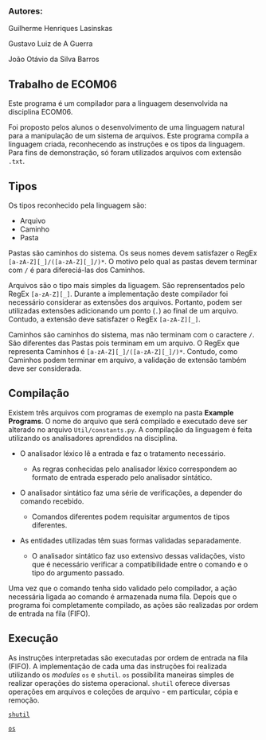 ### Autores:
Guilherme Henriques Lasinskas

Gustavo Luiz de A Guerra

João Otávio da Silva Barros

## Trabalho de ECOM06

Este programa é um compilador para a linguagem desenvolvida na disciplina ECOM06.

Foi proposto pelos alunos o desenvolvimento de uma linguagem natural para a manipulação de um sistema de arquivos.
Este programa compila a linguagem criada, reconhecendo as instruções e os tipos da linguagem.
Para fins de demonstração, só foram utilizados arquivos com extensão `.txt`.

## Tipos

Os tipos reconhecido pela linguagem são:
- Arquivo
- Caminho
- Pasta

Pastas são caminhos do sistema. Os seus nomes devem satisfazer o RegEx `[a-zA-Z][_]/([a-zA-Z][_]/)*`.
O motivo pelo qual as pastas devem terminar com `/` é para difereciá-las dos Caminhos.

Arquivos são o tipo mais simples da liguagem. São reprensentados pelo RegEx `[a-zA-Z][_]`.
Durante a implementação deste compilador foi necessário considerar as extensões dos arquivos.
Portanto, podem ser utilizadas extensões adicionando um ponto (`.`) ao final de um arquivo.
Contudo, a extensão deve satisfazer o RegEx `[a-zA-Z][_]`.

Caminhos são caminhos do sistema, mas não terminam com o caractere `/`.
São diferentes das Pastas pois terminam em um arquivo.
O RegEx que representa Caminhos é `[a-zA-Z][_]/([a-zA-Z][_]/)*`.
Contudo, como Caminhos podem terminar em arquivo, a validação de extensão também deve ser considerada.

## Compilação

Existem três arquivos com programas de exemplo na pasta **Example Programs**. O nome do arquivo que será compilado e executado deve ser alterado no arquivo `Util/constants.py`.
A compilação da linguagem é feita utilizando os analisadores aprendidos na disciplina.

- O analisador léxico lê a entrada e faz o tratamento necessário.
    - As regras conhecidas pelo analisador léxico correspondem ao formato de entrada esperado pelo analisador sintático.

- O analisador sintático faz uma série de verificações, a depender do comando recebido.
    - Comandos diferentes podem requisitar argumentos de tipos diferentes.

- As entidades utilizadas têm suas formas validadas separadamente.
    - O analisador sintático faz uso extensivo dessas validações, visto que é necessário verificar a compatibilidade entre o comando e o tipo do argumento passado.

Uma vez que o comando tenha sido validado pelo compilador, a ação necessária ligada ao comando é armazenada numa fila.
Depois que o programa foi completamente compilado, as ações são realizadas por ordem de entrada na fila (FIFO).

## Execução

As instruções interpretadas são executadas por ordem de entrada na fila (FIFO).
A implementação de cada uma das instruções foi realizada utilizando os *modules* `os` e `shutil`.
`os` possibilita maneiras simples de realizar operações do sistema operacional.
`shutil` oferece diversas operações em arquivos e coleções de arquivo - em particular, cópia e remoção.

[`shutil`](https://docs.python.org/3/library/shutil.html)

[`os`](https://docs.python.org/3/library/os.html#module-os)
